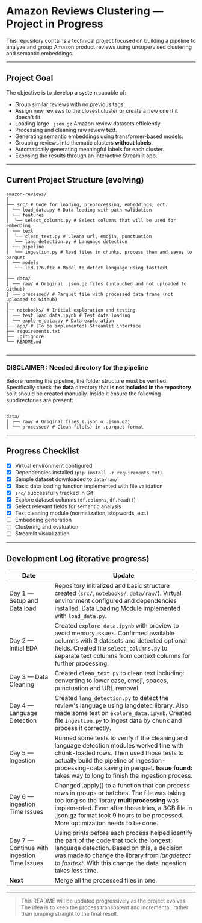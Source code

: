 # Amazon Reviews Clustering — Project in Progress

This repository contains a technical project focused on building a pipeline to analyze and group Amazon product reviews using unsupervised clustering and semantic embeddings.

---

## Project Goal

The objective is to develop a system capable of:

- Group similar reviews with no previous tags.
- Assign new reviews to the closest cluster or create a new one if it doesn't fit.
- Loading large `.json.gz` Amazon review datasets efficiently.
- Processing and cleaning raw review text.
- Generating semantic embeddings using transformer-based models.
- Grouping reviews into thematic clusters **without labels**.
- Automatically generating meaningful labels for each cluster.
- Exposing the results through an interactive Streamlit app.
  

---

## Current Project Structure (evolving)

```
amazon-reviews/
│
├── src/ # Code for loading, preprocessing, embeddings, ect.
│ └── load_data.py # Data loading with path validation
│ └── features
│  └── select_columns.py # Select columns that will be used for embedding
│ └── text
│  └── clean_text.py # Cleans url, emojis, punctuation
│  └── lang_detection.py # Language detection
│ └── pipeline
│  └── ingestion.py # Read files in chunks, process them and saves to parquet 
│ └── models
│  └── lid.176.ftz # Model to detect language using fasttext
│
├── data/
│ └── raw/ # Original .json.gz files (untouched and not uploaded to Github)
│ └── processed/ # Parquet file with processed data frame (not uploaded to Github)
│
├── notebooks/ # Initial exploration and testing
│ └── test_load_data.ipynb # Test data loading
│ └── explore_data.py # Data exploration
├── app/ # (To be implemented) Streamlit interface
├── requirements.txt
├── .gitignore
└── README.md


```
---
### DISCLAIMER : Needed directory for the pipeline

Before running the pipeline, the folder structure must be verified. Specifically check the  **data** directory that **is not included in the repository** so it should be created manually. Inside it ensure the following subdirectories are present:

```

data/
│ ├── raw/ # Original files (.json o .json.gz)
│ └── processed/ # Clean file(s) in .parquet format

```
---

## Progress Checklist

- [x] Virtual environment configured
- [x] Dependencies installed (`pip install -r requirements.txt`)
- [x] Sample dataset downloaded to `data/raw/`
- [x] Basic data loading function implemented with file validation
- [x] `src/` successfully tracked in Git
- [x] Explore dataset columns (`df.columns`, `df.head()`)
- [x] Select relevant fields for semantic analysis
- [x] Text cleaning module (normalization, stopwords, etc.)
- [ ] Embedding generation
- [ ] Clustering and evaluation
- [ ] Streamlit visualization

---

## Development Log (iterative progress)

| Date        | Update                                                                                       |
|-------------|----------------------------------------------------------------------------------------------|
| Day 1 — Setup and Data load | Repository initialized and basic structure created (`src/`, `notebooks/`, `data/raw/`). Virtual environment configured and dependencies installed. Data Loading Module implemented with `load_data.py`. |
| Day 2 — Initial EDA | Created `explore_data.ipynb` with preview to avoid memory issues. Confirmed available columns with 3 datasets and detected optional fields. Created file `select_columns.py` to separate text columns from context columns for further processing. |
| Day 3 — Data Cleaning | Created `clean_text.py` to clean text including: converting to lower case, emoji, spaces, punctuation and URL removal. |
| Day 4 — Language Detection | Created `lang_detection.py` to detect the review's language using langdetec library. Also made some test on `explore_data.ipynb`. Created file `ingestion.py` to ingest data by chunk and process it correctly. |
| Day 5 — Ingestion | Runned some tests to verify if the cleaning and language detection modules worked fine with chunk-loaded rows. Then used those tests to actually build the pipeline of ingestion-processing-data saving in parquet. **Issue found:** takes way to long to finish the ingestion process. |
| Day 6 — Ingestion Time Issues | Changed .apply() to a function that can process rows in groups or batches. The file was taking too long so the library  **multiprocessing** was implemented. Even after those tries, a 3GB file in .json.gz format took 9 hours to be processed. More optimization needs to be done. |
| Day 7 — Continue with Ingestion Time Issues | Using prints before each process helped identify the part of the code that took the longest: language detection. Based on this, a decision was made to change the library from *langdetect* to *fasttext*. With this change the data ingestion takes less time. |
| **Next** | Merge all the processed files in one. |


---
> This README will be updated progressively as the project evolves. The idea is to keep the process transparent and incremental, rather than jumping straight to the final result.
